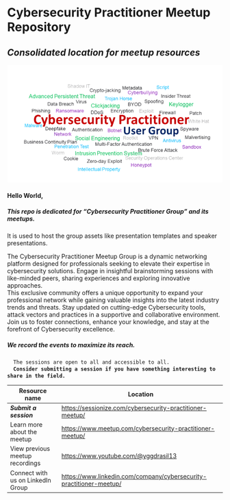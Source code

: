 
<h1 class="code-line" data-line-start=0 data-line-end=1 ><a id="Microsoft_Governance_User_Group_Repository_0"></a>Cybersecurity Practitioner Meetup Repository</h1>
<h2 class="code-line" data-line-start=1 data-line-end=2 ><a id="_Consolidated_location_for_meetup_resources__1"></a><em>Consolidated location for meetup resources</em></h2>
<p class="has-line-data" data-line-start="3" data-line-end="4"><a href="https://www.meetup.com/cybersecurity-practitioner-meetup/"><img src="https://raw.githubusercontent.com/MeetupRepo/CybersecurityPractitionerMeetup/main/groupAssets/CSPM_logo.png" alt="N|Solid"></a></p>
<h4 class="code-line" data-line-start=5 data-line-end=6 ><a id="Hello_World_5"></a>Hello World,</h4>
<h5 class="code-line" data-line-start=7 data-line-end=8 ><a id="This_repo_is_dedicated_for_Microsoft_Governance_User_Group_and_its_meetups_7"></a>This repo is dedicated for “Cybersecurity Practitioner Group” and its meetups.</h5>
<p class="has-line-data" data-line-start="8" data-line-end="9">It is used to host the group assets like presentation templates and speaker presentations.</p>
<p class="has-line-data" data-line-start="10" data-line-end="12">The Cybersecurity Practitioner Meetup Group is a dynamic networking platform designed for professionals seeking to elevate their expertise in cybersecurity solutions. Engage in insightful brainstorming sessions with like-minded peers, sharing experiences and exploring innovative approaches.<br>
This exclusive community offers a unique opportunity to expand your professional network while gaining valuable insights into the latest industry trends and threats. Stay updated on cutting-edge Cybersecurity tools, attack vectors and practices in a supportive and collaborative environment. Join us to foster connections, enhance your knowledge, and stay at the forefront of Cybersecurity excellence.</p>
<h4 class="code-line" data-line-start=12 data-line-end=13 ><a id="_12"></a></h4>
<h5 class="code-line" data-line-start=13 data-line-end=14 ><a id="We_record_the_events_to_maximize_its_reach_13"></a>We record the events to maximize its reach.</h5>
<pre><code class="has-line-data" data-line-start="15" data-line-end="17" class="language-sh">  The sessions are open to all and accessible to all. 
  <b>Consider submitting a session if you have something interesting to share in the field.</b>
</code></pre>
<table class="table table-striped table-bordered">
<thead>
<tr>
<th>Resource name</th>
<th>Location</th>
</tr>
</thead>
<tbody>
<tr>
<td><b><i>Submit a session</i></b></td>
<td><a href="https://sessionize.com/cybersecurity-practitioner-meetup/">https://sessionize.com/cybersecurity-practitioner-meetup/</a></td>
</tr>
<tr>
<td>Learn more about the meetup</td>
<td><a href="https://www.meetup.com/cybersecurity-practitioner-meetup/">https://www.meetup.com/cybersecurity-practitioner-meetup/</a></td>
</tr>
<tr>
<td>View previous meetup recordings</td>
<td><a href="https://www.youtube.com/@yggdrasil13">https://www.youtube.com/@yggdrasil13</a></td>
</tr>
<tr>
<td>Connect with us on LinkedIn Group</td>
<td><a href="https://www.linkedin.com/company/cybersecurity-practitioner-meetup">https://www.linkedin.com/company/cybersecurity-practitioner-meetup/</a></td>
</tr>
</tbody>
</table>
